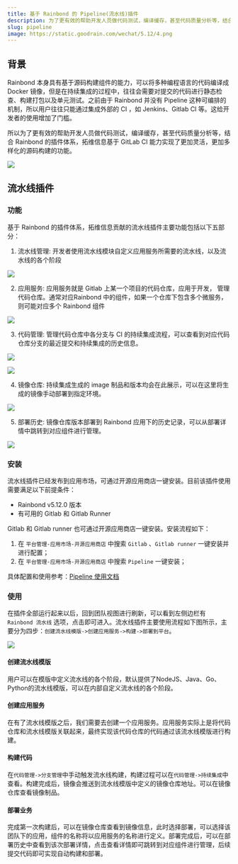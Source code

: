 ```yaml
---
title: 基于 Rainbond 的 Pipeline(流水线)插件
description: 为了更有效的帮助开发人员做代码测试，编译缓存，甚至代码质量分析等，结合 Rainbond 的插件体系，拓维信息基于 GitLab CI 能力实现了更加灵活，更加多样化的源码构建的功能
slug: pipeline
image: https://static.goodrain.com/wechat/5.12/4.png
---
```


## 背景

Rainbond 本身具有基于源码构建组件的能力，可以将多种编程语言的代码编译成 Docker 镜像，但是在持续集成的过程中，往往会需要对提交的代码进行静态检查、构建打包以及单元测试。之前由于 Rainbond 并没有 Pipeline 这种可编排的机制，所以用户往往只能通过集成外部的 CI ，如 Jenkins、Gitlab CI 等。这给开发者的使用增加了门槛。

所以为了更有效的帮助开发人员做代码测试，编译缓存，甚至代码质量分析等，结合 Rainbond 的插件体系，拓维信息基于 GitLab CI 能力实现了更加灵活，更加多样化的源码构建的功能。

![](https://static.goodrain.com/wechat/5.12/pipeline1.png)

## 流水线插件

### 功能

基于 Rainbond 的插件体系，拓维信息贡献的流水线插件主要功能包括以下五部分：

1. 流水线管理: 开发者使用流水线模块自定义应用服务所需要的流水线，以及流水线的各个阶段

![](https://static.goodrain.com/wechat/5.12/1.png)

2. 应用服务: 应用服务就是 Gitlab 上某一个项目的代码仓库，应用于开发， 管理代码仓库。通常对应Rainbond 中的组件，如果一个仓库下包含多个微服务，则可能对应多个 Rainbond 组件

![](https://static.goodrain.com/wechat/5.12/2.png)

3. 代码管理: 管理代码仓库中各分支与 CI 的持续集成流程，可以查看到对应代码仓库分支的最近提交和持续集成的历史信息。

![](https://static.goodrain.com/wechat/5.12/3.png)

![](https://static.goodrain.com/wechat/5.12/4.png)

4. 镜像仓库: 持续集成生成的 image 制品和版本均会在此展示，可以在这里将生成的镜像手动部署到指定环境。

![](https://static.goodrain.com/wechat/5.12/5.png)

5. 部署历史: 镜像仓库版本部署到 Rainbond 应用下的历史记录，可以从部署详情中跳转到对应组件进行管理。

![](https://static.goodrain.com/wechat/5.12/6.png)

### 安装

流水线插件已经发布到应用市场，可通过开源应用商店一键安装。目前该插件使用需要满足以下前提条件：

- Rainbond v5.12.0 版本
- 有可用的 Gitlab 和 Gitlab Runner

Gitlab 和 Gitlab runner 也可通过开源应用商店一键安装。安装流程如下：

1. 在 `平台管理-应用市场-开源应用商店` 中搜索 `Gitlab` 、`Gitlab runner` 一键安装并进行配置；
2. 在 `平台管理-应用市场-开源应用商店` 中搜索 `Pipeline` 一键安装；

具体配置和使用参考：[Pipeline 使用文档](https://www.rainbond.com/docs/devops/pipeline/)

### 使用

在插件全部运行起来以后，回到团队视图进行刷新，可以看到左侧边栏有 `Rainbond 流水线` 选项，点击即可进入。流水线插件主要使用流程如下图所示，主要分为四步：`创建流水线模版->创建应用服务->构建->部署到平台`。

![](https://static.goodrain.com/wechat/5.12/pipeline2.png)

#### 创建流水线模版

用户可以在模版中定义流水线的各个阶段，默认提供了NodeJS、Java、Go、Python的流水线模版，可以在内部自定义流水线的各个阶段。

#### 创建应用服务

在有了流水线模版之后，我们需要去创建一个应用服务。应用服务实际上是将代码仓库和流水线模版关联起来，最终实现该代码仓库的代码通过该流水线模版进行构建。

#### 构建代码

在`代码管理->分支管理`中手动触发流水线构建，构建过程可以在`代码管理->持续集成`中查看。构建完成后，镜像会推送到流水线模版中定义的镜像仓库地址。可以在镜像仓库查看镜像制品。

#### 部署业务

完成第一次构建后，可以在镜像仓库查看到镜像信息，此时选择部署，可以选择该团队下的应用，组件的名称将以应用服务的名称进行定义。部署完成后，可以在部署历史中查看到该次部署详情，点击查看详情即可跳转到对应组件进行管理，后续提交代码即可实现自动构建和部署。